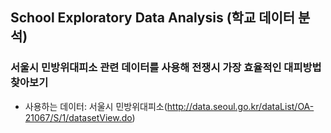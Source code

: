 ## School Exploratory Data Analysis (학교 데이터 분석)

### 서울시 민방위대피소 관련 데이터를 사용해 전쟁시 가장 효율적인 대피방법 찾아보기

- 사용하는 데이터: 서울시 민방위대피소(http://data.seoul.go.kr/dataList/OA-21067/S/1/datasetView.do)
